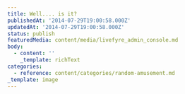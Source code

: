 ```yaml
---
title: Well.... is it?
publishedAt: '2014-07-29T19:00:58.000Z'
updatedAt: '2014-07-29T19:00:58.000Z'
status: publish
featuredMedia: content/media/livefyre_admin_console.md
body:
  - content: ''
    _template: richText
categories:
  - reference: content/categories/random-amusement.md
_template: image
---
```



